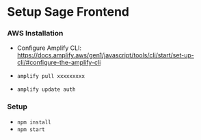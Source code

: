 # Setup Sage Frontend

### AWS Installation

- Configure Amplify CLI: https://docs.amplify.aws/gen1/javascript/tools/cli/start/set-up-cli/#configure-the-amplify-cli

- `amplify pull xxxxxxxxx`
- `amplify update auth`

### Setup

- `npm install`
- `npm start`
